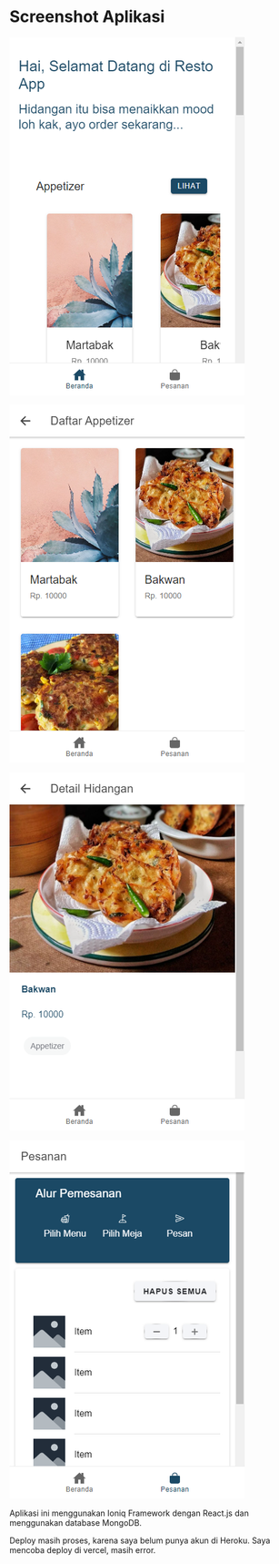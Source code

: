 # Screenshot Aplikasi

![Screenshot Home](ASSESSMENT/screenshot-localhost_HOME.png)

![Screenshot About](ASSESSMENT/screenshot-localhost_DISHES.png)

![Screenshot About](ASSESSMENT/screenshot-localhost_DISH.png)

![Screenshot About](ASSESSMENT/screenshot-localhost_ORDER.png)


Aplikasi ini menggunakan Ioniq Framework dengan React.js dan menggunakan database MongoDB.

Deploy masih proses, karena saya belum punya akun di Heroku. Saya mencoba deploy di vercel, masih error.